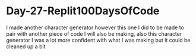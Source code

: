 # Day-27-Replit100DaysOfCode
I made another character generator however this one I did to be made to pair with another piece of code I will also be making, also this character generator I was a lot more confident with what I was making but it could be cleaned up a bit
